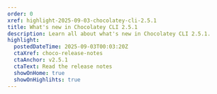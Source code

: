 ```yaml
---
order: 0
xref: highlight-2025-09-03-chocolatey-cli-2.5.1
title: What's new in Chocolatey CLI 2.5.1
description: Learn all about what's new in Chocolatey CLI 2.5.1.
highlight:
  postedDateTime: 2025-09-03T00:03:20Z
  ctaXref: choco-release-notes
  ctaAnchor: v2.5.1
  ctaText: Read the release notes
  showOnHome: true
  showOnHighlihts: true
---
```

